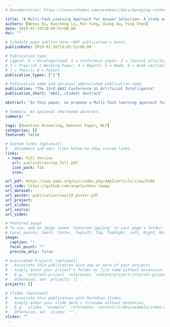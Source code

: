 ```yaml
---
# Documentation: https://sourcethemes.com/academic/docs/managing-content/

title: "A Multi-Task Learning Approach for Answer Selection: A Study and a Chinese Law Dataset"
authors: [Wenyu Du, Baocheng Li, Min Yang, Qiang Qu, Ying Shen]
date: 2019-01-10T20:05:52+08:00
doi: ""

# Schedule page publish date (NOT publication's date).
publishDate: 2019-01-10T20:05:52+08:00

# Publication type.
# Legend: 0 = Uncategorized; 1 = Conference paper; 2 = Journal article;
# 3 = Preprint / Working Paper; 4 = Report; 5 = Book; 6 = Book section;
# 7 = Thesis; 8 = Patent
publication_types: ["1"]

# Publication name and optional abbreviated publication name.
publication: "The 33rd AAAI Conference on Artificial Intelligence"
publication_short: "AAAI, student abstract"

abstract: "In this paper, we propose a Multi-Task learning approach for Answer Selection (MTAS), motivated by the fact that humans have no difficulty performing such task because they possess capabilities of multiple domains (tasks). Specifically, MTAS consists of two key components: (i) A category classification model that learns rich category-aware document representation; (ii) An answer selection model that provides the matching scores of question-answer pairs. These two tasks work on a shared document encoding layer, and they cooperate to learn a high-quality answer selection system. In addition, a multi-head attention mechanism is proposed to learn important information from different representation subspaces at different positions. We manually annotate the first Chinese question answering dataset in law domain (denoted as LawQA) to evaluate the effectiveness of our model. The experimental results show that our model MTAS consistently outperforms the compared methods."

# Summary. An optional shortened abstract.
summary: ""

tags: [Question Answering, Dataset Paper, NLP]
categories: []
featured: false

# Custom links (optional).
#   Uncomment and edit lines below to show custom links.
links:
 - name: Full Version
   url: publication/cqa_full.pdf
   icon_pack: fab
   icon: 

url_pdf: https://www.aaai.org/ojs/index.php/AAAI/article/view/5104
url_code: https://github.com/ange1o/mtas-lawqa
url_dataset:
url_poster: publication/aaai19_poster.pdf
url_project:
url_slides:
url_source:
url_video:

# Featured image
# To use, add an image named `featured.jpg/png` to your page's folder. 
# Focal points: Smart, Center, TopLeft, Top, TopRight, Left, Right, BottomLeft, Bottom, BottomRight.
image:
  caption: ""
  focal_point: ""
  preview_only: false

# Associated Projects (optional).
#   Associate this publication with one or more of your projects.
#   Simply enter your project's folder or file name without extension.
#   E.g. `internal-project` references `content/project/internal-project/index.md`.
#   Otherwise, set `projects: []`.
projects: []

# Slides (optional).
#   Associate this publication with Markdown slides.
#   Simply enter your slide deck's filename without extension.
#   E.g. `slides: "example"` references `content/slides/example/index.md`.
#   Otherwise, set `slides: ""`.
slides: ""
---
```

